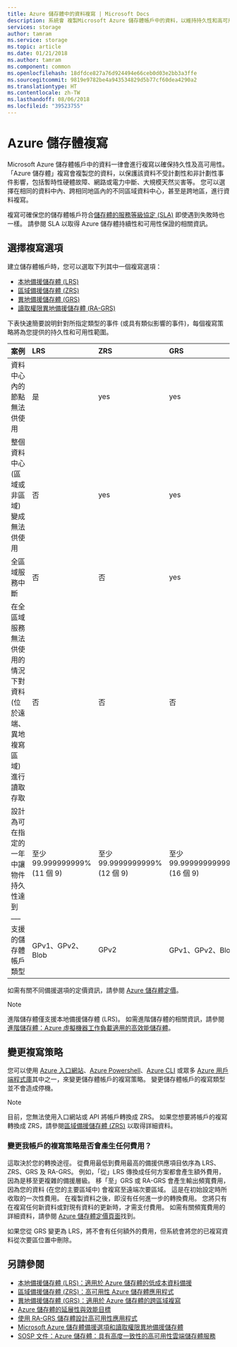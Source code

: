 ```yaml
---
title: Azure 儲存體中的資料複寫 | Microsoft Docs
description: 系統會 複製Microsoft Azure 儲存體帳戶中的資料，以維持持久性和高可用性。 複寫選項包括本地備援儲存體 (LRS)、區域備援儲存體 (ZRS)、異地備援儲存體 (GRS) 和讀取權限異地備援儲存體 (RA-GRS)。
services: storage
author: tamram
ms.service: storage
ms.topic: article
ms.date: 01/21/2018
ms.author: tamram
ms.component: common
ms.openlocfilehash: 18dfdce827a76d924494e66ceb0d03e2bb3a3ffe
ms.sourcegitcommit: 9819e9782be4a943534829d5b77cf60dea4290a2
ms.translationtype: HT
ms.contentlocale: zh-TW
ms.lasthandoff: 08/06/2018
ms.locfileid: "39523755"
---
```

# <a name="azure-storage-replication"></a>Azure 儲存體複寫

Microsoft Azure 儲存體帳戶中的資料一律會進行複寫以確保持久性及高可用性。 「Azure 儲存體」複寫會複製您的資料，以保護該資料不受計劃性和非計劃性事件影響，包括暫時性硬體故障、網路或電力中斷、大規模天然災害等。 您可以選擇在相同的資料中內、跨相同地區內的不同區域資料中心，甚至是跨地區，進行資料複寫。

複寫可確保您的儲存體帳戶符合[儲存體的服務等級協定 (SLA)](https://azure.microsoft.com/support/legal/sla/storage/) 即使遇到失敗時也一樣。 請參閱 SLA 以取得 Azure 儲存體持續性和可用性保證的相關資訊。

## <a name="choosing-a-replication-option"></a>選擇複寫選項

建立儲存體帳戶時，您可以選取下列其中一個複寫選項：

* [本地備援儲存體 (LRS)](storage-redundancy-lrs.md)
* [區域備援儲存體 (ZRS)](storage-redundancy-zrs.md)
* [異地備援儲存體 (GRS)](storage-redundancy-grs.md)
* [讀取權限異地備援儲存體 (RA-GRS)](storage-redundancy-grs.md#read-access-geo-redundant-storage)

下表快速簡要說明針對所指定類型的事件 (或具有類似影響的事件)，每個複寫策略將為您提供的持久性和可用性範圍。

| 案例                                                                                                 | LRS                             | ZRS                              | GRS                                  | RA-GRS                               |
| :------------------------------------------------------------------------------------------------------- | :------------------------------ | :------------------------------- | :----------------------------------- | :----------------------------------- |
| 資料中心內的節點無法供使用                                                                 | 是                             | yes                              | yes                                  | 是                                  |
| 整個資料中心 (區域或非區域) 變成無法供使用                                           | 否                              | yes                              | yes                                  | 是                                  |
| 全區域服務中斷                                                                                     | 否                              | 否                               | yes                                  | 是                                  |
| 在全區域服務無法供使用的情況下對資料 (位於遠端、異地複寫區域) 進行讀取存取 | 否                              | 否                               | 否                                   | 是                                  |
| 設計為可在指定的一年中讓物件持久性達到 ___                                          | 至少 99.999999999% (11 個 9) | 至少 99.9999999999% (12 個 9) | 至少 99.99999999999999% (16 個 9) | 至少 99.99999999999999% (16 個 9) |
| 支援的儲存體帳戶類型                                                                   | GPv1、GPv2、Blob                | GPv2                             | GPv1、GPv2、Blob                     | GPv1、GPv2、Blob                     |

如需有關不同備援選項的定價資訊，請參閱 [Azure 儲存體定價](https://azure.microsoft.com/pricing/details/storage/)。

> [!NOTE]
> 進階儲存體僅支援本地備援儲存體 (LRS)。 如需進階儲存體的相關資訊，請參閱 [進階儲存體：Azure 虛擬機器工作負載適用的高效能儲存體](../../virtual-machines/windows/premium-storage.md)。

## <a name="changing-replication-strategy"></a>變更複寫策略
您可以使用 [Azure 入口網站](https://portal.azure.com/)、[Azure Powershell](storage-powershell-guide-full.md)、[Azure CLI](https://docs.microsoft.com/cli/azure/install-azure-cli?view=azure-cli-latest) 或眾多 [Azure 用戶端程式庫](https://docs.microsoft.com/azure/index?view=azure-dotnet#pivot=sdkstools)其中之一，來變更儲存體帳戶的複寫策略。 變更儲存體帳戶的複寫類型並不會造成停機。

   > [!NOTE]
   > 目前，您無法使用入口網站或 API 將帳戶轉換成 ZRS。 如果您想要將帳戶的複寫轉換成 ZRS，請參閱[區域備援儲存體 (ZRS)](storage-redundancy-zrs.md) 以取得詳細資料。
    
### <a name="are-there-any-costs-to-changing-my-accounts-replication-strategy"></a>變更我帳戶的複寫策略是否會產生任何費用？
這取決於您的轉換途徑。 從費用最低到費用最高的備援供應項目依序為 LRS、ZRS、GRS 及 RA-GRS。 例如，「從」LRS 傳換成任何方案都會產生額外費用，因為是移至更複雜的備援層級。 移「至」GRS 或 RA-GRS 會產生輸出頻寬費用，因為您的資料 (在您的主要區域中) 會複寫至遠端次要區域。 這是在初始設定時所收取的一次性費用。 在複製資料之後，即沒有任何進一步的轉換費用。 您將只有在複寫任何新資料或對現有資料的更新時，才需支付費用。 如需有關頻寬費用的詳細資料，請參閱 [Azure 儲存體定價頁面](https://azure.microsoft.com/pricing/details/storage/blobs/)找到。

如果您從 GRS 變更為 LRS，將不會有任何額外的費用，但系統會將您的已複寫資料從次要區位置中刪除。

## <a name="see-also"></a>另請參閱

- [本地備援儲存體 (LRS)：適用於 Azure 儲存體的低成本資料備援](storage-redundancy-lrs.md)
- [區域備援儲存體 (ZRS)：高可用性 Azure 儲存體應用程式](storage-redundancy-zrs.md)
- [異地備援儲存體 (GRS)：適用於 Azure 儲存體的跨區域複寫](storage-redundancy-grs.md)
- [Azure 儲存體的延展性與效能目標](storage-scalability-targets.md)
- [使用 RA-GRS 儲存體設計高可用性應用程式](../storage-designing-ha-apps-with-ragrs.md)
- [Microsoft Azure 儲存體備援選項和讀取權限異地備援儲存體 ](http://blogs.msdn.com/b/windowsazurestorage/archive/2013/12/11/introducing-read-access-geo-replicated-storage-ra-grs-for-windows-azure-storage.aspx)
- [SOSP 文件：Azure 儲存體：具有高度一致性的高可用性雲端儲存體服務](http://blogs.msdn.com/b/windowsazurestorage/archive/2011/11/20/windows-azure-storage-a-highly-available-cloud-storage-service-with-strong-consistency.aspx)

